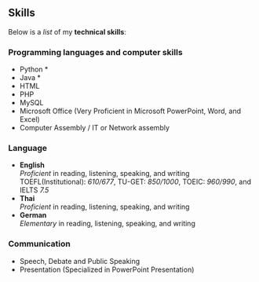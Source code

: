 ## Skills
Below is a *list* of my **technical skills**:

### Programming languages and computer skills
- Python *
- Java *
- HTML
- PHP
- MySQL
- Microsoft Office (Very Proficient in Microsoft PowerPoint, Word, and Excel)
- Computer Assembly / IT or Network assembly

### Language
- **English**  
*Proficient* in reading, listening, speaking, and writing  
TOEFL(Institutional): *610/677*, TU-GET: *850/1000*, TOEIC: *960/990*, and IELTS *7.5*
- **Thai**  
*Proficient* in reading, listening, speaking, and writing
- **German**  
*Elementary* in reading, listening, speaking, and writing

### Communication
- Speech, Debate and Public Speaking
- Presentation (Specialized in PowerPoint Presentation)

